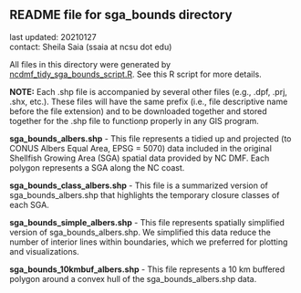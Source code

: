 ## README file for sga_bounds directory ##

last updated: 20210127<br/>
contact: Sheila Saia (ssaia at ncsu dot edu)

All files in this directory were generated by [ncdmf_tidy_sga_bounds_script.R](https://github.ncsu.edu/biosystemsanalyticslab/shellcast/blob/master/analysis/ncdmf_tidy_cmu_bounds_script.R). See this R script for more details.

**NOTE:** Each .shp file is accompanied by several other files (e.g., .dpf, .prj, .shx, etc.). These files will have the same prefix (i.e., file descriptive name before the file extension) and to be downloaded together and stored together for the .shp file to functionp properly in any GIS program.

**sga_bounds_albers.shp** - This file represents a tidied up and projected (to CONUS Albers Equal Area, EPSG = 5070) data included in the original Shellfish Growing Area (SGA) spatial data provided by NC DMF. Each polygon represents a SGA along the NC coast.

**sga_bounds_class_albers.shp** - This file is a summarized version of sga_bounds_albers.shp that highlights the temporary closure classes of each SGA.

**sga_bounds_simple_albers.shp** - This file represents spatially simplified version of sga_bounds_albers.shp. We simplified this data reduce the number of interior lines within boundaries, which we preferred for plotting and visualizations.

**sga_bounds_10kmbuf_albers.shp** - This file represents a 10 km buffered polygon around a convex hull of the sga_bounds_albers.shp data.
